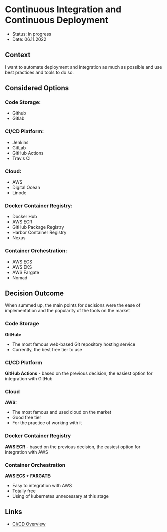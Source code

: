 # Continuous Integration and Continuous Deployment

- Status: in progress
- Date: 06.11.2022

## Context

I want to automate deployment and integration as much as possible and use best practices and tools to do so.

## Considered Options

### Code Storage:

- Github
- Gitlab

### CI/CD Platform:

- Jenkins
- GitLab
- GitHub Actions
- Travis CI

### Cloud:

- AWS
- Digital Ocean
- Linode

### Docker Container Registry:

- Docker Hub
- AWS ECR
- GitHub Package Registry
- Harbor Container Registry
- Nexus

### Container Orchestration:

- AWS ECS
- AWS EKS
- AWS Fargate
- Nomad

## Decision Outcome

When summed up, the main points for decisions were the ease of implementation and the popularity of the tools on the
market

### Code Storage

**GitHub:**

- The most famous web-based Git repository hosting service
- Currently, the best free tier to use

### CI/CD Platform

**GitHub Actions** - based on the previous decision, the easiest option for integration with GitHub

### Cloud

**AWS:**

- The most famous and used cloud on the market
- Good free tier
- For the practice of working with it

### Docker Container Registry

**AWS ECR** - based on the previous decision, the easiest option for integration with AWS

### Container Orchestration

**AWS ECS + FARGATE:**

- Easy to integration with AWS
- Totally free
- Using of kubernetes unnecessary at this stage

## Links

- [CI/CD Overview](../practices/ci-cd.md) 